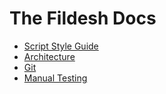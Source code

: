 # The Fildesh Docs

* [Script Style Guide](script_style.md)
* [Architecture](architecture.md)
* [Git](git.md)
* [Manual Testing](../test/manual/README.md)

